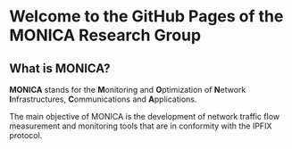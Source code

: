 # Welcome to the GitHub Pages of the MONICA Research Group

## What is MONICA?

**MONICA** stands for the **M**onitoring and **O**ptimization of **N**etwork **I**nfrastructures, **C**ommunications and **A**pplications.

The main objective of MONICA is the development of network traffic flow measurement and monitoring tools that are in conformity with the IPFIX protocol.


